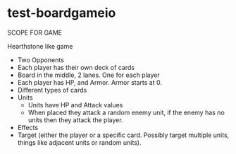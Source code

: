 # test-boardgameio

SCOPE FOR GAME

Hearthstone like game

- Two Opponents
- Each player has their own deck of cards
- Board in the middle, 2 lanes. One for each player
- Each player has HP, and Armor. Armor starts at 0.
- Different types of cards
- Units
  - Units have HP and Attack values
  - When placed they attack a random enemy unit, if the enemy has no units then they attack the player.
- Effects
- Target (either the player or a specific card. Possibly target multiple units, things like adjacent units or random units).
